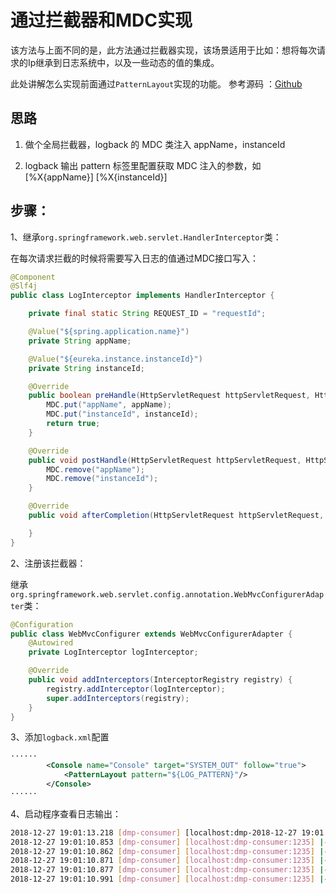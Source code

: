 # 通过拦截器和MDC实现
该方法与上面不同的是，此方法通过拦截器实现，该场景适用于比如：想将每次请求的Ip继承到日志系统中，以及一些动态的值的集成。

此处讲解怎么实现前面通过`PatternLayout`实现的功能。
参考源码 ：[Github](https://git.mschina.io/microservice/demo/demo-project/tree/master/dmp-consumer)
## 思路
1. 做个全局拦截器，logback 的 MDC 类注入 appName，instanceId

2. logback 输出 pattern 标签里配置获取 MDC 注入的参数，如<pattern>[%X{appName}]  [%X{instanceId}]</pattern>

## 步骤：
1、继承`org.springframework.web.servlet.HandlerInterceptor`类：

在每次请求拦截的时候将需要写入日志的值通过MDC接口写入：

```java
@Component
@Slf4j
public class LogInterceptor implements HandlerInterceptor {

    private final static String REQUEST_ID = "requestId";

    @Value("${spring.application.name}")
    private String appName;

    @Value("${eureka.instance.instanceId}")
    private String instanceId;

    @Override
    public boolean preHandle(HttpServletRequest httpServletRequest, HttpServletResponse httpServletResponse, Object o) throws Exception {
        MDC.put("appName", appName);
        MDC.put("instanceId", instanceId);
        return true;
    }

    @Override
    public void postHandle(HttpServletRequest httpServletRequest, HttpServletResponse httpServletResponse, Object o, ModelAndView modelAndView) throws Exception {
        MDC.remove("appName");
        MDC.remove("instanceId");
    }

    @Override
    public void afterCompletion(HttpServletRequest httpServletRequest, HttpServletResponse httpServletResponse, Object o, Exception e) throws Exception {

    }
}
```

2、注册该拦截器：

继承`org.springframework.web.servlet.config.annotation.WebMvcConfigurerAdapter`类：

```java
@Configuration
public class WebMvcConfigurer extends WebMvcConfigurerAdapter {
    @Autowired
    private LogInterceptor logInterceptor;

    @Override
    public void addInterceptors(InterceptorRegistry registry) {
        registry.addInterceptor(logInterceptor);
        super.addInterceptors(registry);
    }
}
```

3、添加`logback.xml`配置

```xml
······
        <Console name="Console" target="SYSTEM_OUT" follow="true">
            <PatternLayout pattern="${LOG_PATTERN}"/>
        </Console>
······
```

4、启动程序查看日志输出：

```bash
2018-12-27 19:01:13.218 [dmp-consumer] [localhost:dmp-2018-12-27 19:01:10.835 [dmp-consumer] [localhost:dmp-consumer:1235] |-INFO  [http-nio-1235-exec-1] com.netflix.config.ChainedDynamicProperty [115] -| Flipping property: dmp-consumer.ribbon.ActiveConnectionsLimit to use NEXT property: niws.loadbalancer.availabilityFilteringRule.activeConnectionsLimit = 2147483647
2018-12-27 19:01:10.853 [dmp-consumer] [localhost:dmp-consumer:1235] |-INFO  [http-nio-1235-exec-1] com.netflix.util.concurrent.ShutdownEnabledTimer [58] -| Shutdown hook installed for: NFLoadBalancer-PingTimer-dmp-consumer
2018-12-27 19:01:10.862 [dmp-consumer] [localhost:dmp-consumer:1235] |-INFO  [http-nio-1235-exec-1] com.netflix.loadbalancer.BaseLoadBalancer [192] -| Client: dmp-consumer instantiated a LoadBalancer: DynamicServerListLoadBalancer:{NFLoadBalancer:name=dmp-consumer,current list of Servers=[],Load balancer stats=Zone stats: {},Server stats: []}ServerList:null
2018-12-27 19:01:10.871 [dmp-consumer] [localhost:dmp-consumer:1235] |-INFO  [http-nio-1235-exec-1] com.netflix.loadbalancer.DynamicServerListLoadBalancer [222] -| Using serverListUpdater PollingServerListUpdater
2018-12-27 19:01:10.877 [dmp-consumer] [localhost:dmp-consumer:1235] |-INFO  [http-nio-1235-exec-1] com.netflix.loadbalancer.DynamicServerListLoadBalancer [150] -| DynamicServerListLoadBalancer for client dmp-consumer initialized: DynamicServerListLoadBalancer:{NFLoadBalancer:name=dmp-consumer,current list of Servers=[],Load balancer stats=Zone stats: {},Server stats: []}ServerList:org.springframework.cloud.netflix.ribbon.eureka.DomainExtractingServerList@1e790ee6
2018-12-27 19:01:10.991 [dmp-consumer] [localhost:dmp-consumer:1235] |-ERROR [http-nio-1235-exec-1] org.apache.catalina.core.ContainerBase.[Tomcat].[localhost].
```